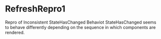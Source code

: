 # RefreshRepro1
Repro of Inconsistent StateHasChanged Behaviot
StateHasChanged seems to behave differently depending on the sequence in which components are rendered.
